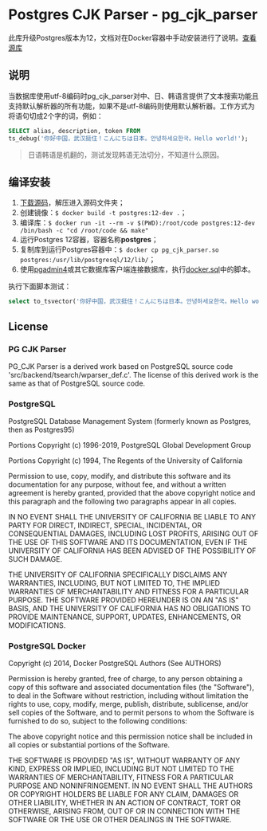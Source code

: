 # Postgres CJK Parser - pg_cjk_parser

此库升级Postgres版本为12，文档对在Docker容器中手动安装进行了说明。[查看源库](https://github.com/huangjimmy/pg_cjk_parser)

## 说明

当数据库使用utf-8编码时pg_cjk_parser对中、日、韩语言提供了文本搜索功能且支持默认解析器的所有功能，如果不是utf-8编码则使用默认解析器。工作方式为将语句切成2个字的词，例如：

```sql
SELECT alias, description, token FROM 
ts_debug('你好中国，武汉挺住！こんにちは日本。안녕하세요한국。Hello world!');
```
> 日语韩语是机翻的，测试发现韩语无法切分，不知道什么原因。

## 编译安装

1. [下载源码](https://github.com/huangjimmy/pg_cjk_parser/archive/master.zip)，解压进入源码文件夹；
2. 创建镜像：`$ docker build -t postgres:12-dev .`；
3. 编译库：`$ docker run -it --rm -v $(PWD):/root/code postgres:12-dev /bin/bash -c "cd /root/code && make"`
4. 运行Postgres 12容器，容器名称**postgres**；
5. 复制库到运行Postgres容器中：`$ docker cp pg_cjk_parser.so postgres:/usr/lib/postgresql/12/lib/`；
6. 使用[pgadmin4](https://hub.docker.com/r/dpage/pgadmin4)或其它数据库客户端连接数据库，执行[docker.sql](docker.sql)中的脚本。

执行下面脚本测试：

```sql
select to_tsvector('你好中国，武汉挺住！こんにちは日本。안녕하세요한국。Hello world!') @@ to_tsquery('你好 & 武汉');
```

## License

### PG CJK Parser

PG_CJK Parser is a derived work based on PostgreSQL source code 'src/backend/tsearch/wparser_def.c'.
The license of this derived work is the same as that of PostgreSQL source code.

### PostgreSQL

PostgreSQL Database Management System
(formerly known as Postgres, then as Postgres95)

Portions Copyright (c) 1996-2019, PostgreSQL Global Development Group

Portions Copyright (c) 1994, The Regents of the University of California

Permission to use, copy, modify, and distribute this software and its
documentation for any purpose, without fee, and without a written agreement
is hereby granted, provided that the above copyright notice and this
paragraph and the following two paragraphs appear in all copies.

IN NO EVENT SHALL THE UNIVERSITY OF CALIFORNIA BE LIABLE TO ANY PARTY FOR
DIRECT, INDIRECT, SPECIAL, INCIDENTAL, OR CONSEQUENTIAL DAMAGES, INCLUDING
LOST PROFITS, ARISING OUT OF THE USE OF THIS SOFTWARE AND ITS
DOCUMENTATION, EVEN IF THE UNIVERSITY OF CALIFORNIA HAS BEEN ADVISED OF THE
POSSIBILITY OF SUCH DAMAGE.

THE UNIVERSITY OF CALIFORNIA SPECIFICALLY DISCLAIMS ANY WARRANTIES,
INCLUDING, BUT NOT LIMITED TO, THE IMPLIED WARRANTIES OF MERCHANTABILITY
AND FITNESS FOR A PARTICULAR PURPOSE.  THE SOFTWARE PROVIDED HEREUNDER IS
ON AN "AS IS" BASIS, AND THE UNIVERSITY OF CALIFORNIA HAS NO OBLIGATIONS TO
PROVIDE MAINTENANCE, SUPPORT, UPDATES, ENHANCEMENTS, OR MODIFICATIONS.

### PostgreSQL Docker

Copyright (c) 2014, Docker PostgreSQL Authors (See AUTHORS)

Permission is hereby granted, free of charge, to any person
obtaining a copy of this software and associated documentation
files (the "Software"), to deal in the Software without
restriction, including without limitation the rights to use,
copy, modify, merge, publish, distribute, sublicense, and/or sell
copies of the Software, and to permit persons to whom the
Software is furnished to do so, subject to the following
conditions:

The above copyright notice and this permission notice shall be
included in all copies or substantial portions of the Software.

THE SOFTWARE IS PROVIDED "AS IS", WITHOUT WARRANTY OF ANY KIND,
EXPRESS OR IMPLIED, INCLUDING BUT NOT LIMITED TO THE WARRANTIES
OF MERCHANTABILITY, FITNESS FOR A PARTICULAR PURPOSE AND
NONINFRINGEMENT. IN NO EVENT SHALL THE AUTHORS OR COPYRIGHT
HOLDERS BE LIABLE FOR ANY CLAIM, DAMAGES OR OTHER LIABILITY,
WHETHER IN AN ACTION OF CONTRACT, TORT OR OTHERWISE, ARISING
FROM, OUT OF OR IN CONNECTION WITH THE SOFTWARE OR THE USE OR
OTHER DEALINGS IN THE SOFTWARE.
